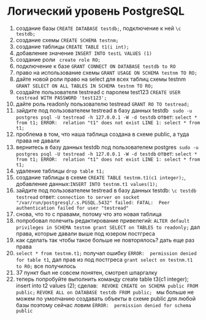 # Логический уровень PostgreSQL 
1. создание базы ```CREATE DATABASE testdb;```, подключение к ней ```\с testdb;```
2. создание схемы ```CREATE SCHEMA testnm;```
3. создание таблицы ```CREATE TABLE t1(i int);```
4. добавление значение ```INSERT INTO testL VALUES (1)```
5. создание роли ``` create role RO;```
6. подключение к базе ```GRANT CONNECT ON DATABASE testdb to RO```
7. право на использование схемы ```GRANT USAGE ON SCHEMA testnm TO RO;```
8. дайте новой роли право на select для всех таблиц схемы testnm ```GRANT SELECT ON ALL TABLES IN SCHEMA testnm TO RO;```
9. создайте пользователя testread с паролем test123 ```CREATE USER testread WITH PASSWORD 'test123';```
10. дайте роль readonly пользователю testread ```GRANT RO TO testread;```
11. зайдите под пользователем testread в базу данных testdb ``` sudo -u postgres psql -U testread -h 127.0.0.1 -W -d testdb``` ответ: ```select * from t1; ERROR:  relation "t1" does not exist LINE 1: select * from t1;```
12. проблема в том, что наша таблица создана в схеме public, а туда права не давали
13. вернитесь в базу данных testdb под пользователем postgres``` sudo -u postgres psql -U testread -h 127.0.0.1 -W -d testdb``` ответ: ```select * from t1; ERROR:  relation "t1" does not exist LINE 1: select * from t1;```
14. удаление таблицы ```drop table t1;```
15. создание таблицы в схеме ```CREATE TABLE testnm.t1(c1 integer);```, добавление данных:```INSERT INTO testnm.t1 values(1);```
16. зайдите под пользователем testread в базу данных testdb: ```\c testdb testread``` ответ: ```connection to server on socket "/var/run/postgresql/.s.PGSQL.5432" failed: FATAL:  Peer authentication failed for user "testread"```
17. снова, что то с правами, потому что это новая таблица
18. попробовал полечить редактирование привелегий: ```ALTER default privileges in SCHEMA testnm grant SELECT on TABLES to readonly;``` дал права, которые давали выше под юзером постгреса
19. как сделать так чтобы такое больше не повторялось? дать еще раз права
20. ```select * from testnm.t1;``` получал ошибку ```ERROR:  permission denied for table t1```, дал прав из под постгреса  ```grant select on testnm.t1 to RO;``` все получилось
21. 37 пункт был не совсем понятен, смотрел шпаргалку
22. теперь попробуйте выполнить команду create table t3(c1 integer); insert into t2 values (2); сделав: ``` REVOKE CREATE on SCHEMA public FROM public;``` ```REVOKE ALL on DATABASE testdb FROM public; ``` мы больше не можем по умолчанию создавать объекты в схеме public для любой базы поэтому сейчас ловим ```ERROR:  permission denied for schema public```
